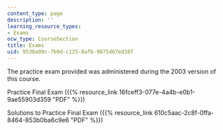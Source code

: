 ```yaml
---
content_type: page
description: ''
learning_resource_types:
- Exams
ocw_type: CourseSection
title: Exams
uid: 9538a99c-7b9d-c125-8afb-9075d67ed38f
---
```


The practice exam provided was administered during the 2003 version of this course.

Practice Final Exam ({{% resource_link 16fceff3-077e-4a4b-e0b1-9ae55903d359 "PDF" %}})

Solutions to Practice Final Exam ({{% resource_link 610c5aac-2c8f-0ffa-8464-853b0ba6c9e6 "PDF" %}})